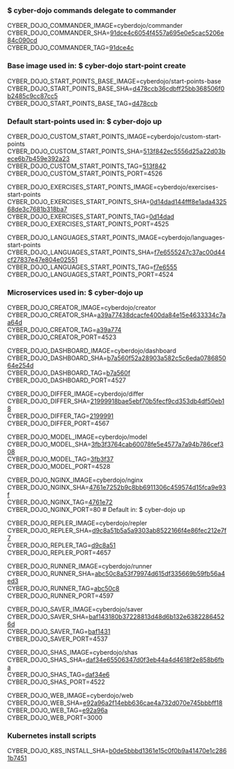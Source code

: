 ### $ cyber-dojo commands delegate to commander

CYBER_DOJO_COMMANDER_IMAGE=cyberdojo/commander  
CYBER_DOJO_COMMANDER_SHA=[91dce4c6054f4557a695e0e5cac5206e84c090cd](https://github.com/cyber-dojo/commander/commit/91dce4c6054f4557a695e0e5cac5206e84c090cd)  
CYBER_DOJO_COMMANDER_TAG=[91dce4c](https://hub.docker.com/layers/cyberdojo/commander/91dce4c/images/sha256-5a523e4bf41aea1ab04d10ef8d315e520e21d148dcea354be52492b5b947ab3b)  

### Base image used in: $ cyber-dojo start-point create

CYBER_DOJO_START_POINTS_BASE_IMAGE=cyberdojo/start-points-base  
CYBER_DOJO_START_POINTS_BASE_SHA=[d478ccb36cdbff25bb368506f0b2485c9cc87cc5](https://github.com/cyber-dojo/start-points-base/commit/d478ccb36cdbff25bb368506f0b2485c9cc87cc5)  
CYBER_DOJO_START_POINTS_BASE_TAG=[d478ccb](https://hub.docker.com/layers/cyberdojo/start-points-base/d478ccb/images/sha256-402adefd8be573b4b0eead68436c2958e957df173c365e03c55bec5b0d3fd87e)  

### Default start-points used in: $ cyber-dojo up

CYBER_DOJO_CUSTOM_START_POINTS_IMAGE=cyberdojo/custom-start-points  
CYBER_DOJO_CUSTOM_START_POINTS_SHA=[513f842ec5556d25a22d03bece6b7b459e392a23](https://github.com/cyber-dojo/custom-start-points/commit/513f842ec5556d25a22d03bece6b7b459e392a23)  
CYBER_DOJO_CUSTOM_START_POINTS_TAG=[513f842](https://hub.docker.com/layers/cyberdojo/custom-start-points/513f842/images/sha256-72850dea2761e2159e3df40d2884ab82202e320f3ba32cce853ab0baac445e97)  
CYBER_DOJO_CUSTOM_START_POINTS_PORT=4526

CYBER_DOJO_EXERCISES_START_POINTS_IMAGE=cyberdojo/exercises-start-points  
CYBER_DOJO_EXERCISES_START_POINTS_SHA=[0d14dad144fff8e1ada432568de3c7681b318ba7](https://github.com/cyber-dojo/exercises-start-points/commit/0d14dad144fff8e1ada432568de3c7681b318ba7)  
CYBER_DOJO_EXERCISES_START_POINTS_TAG=[0d14dad](https://hub.docker.com/layers/cyberdojo/exercises-start-points/0d14dad/images/sha256-d516255496ca4baad50e5930d04ccbe5c98d9adccd326f7cb08261717540507e)  
CYBER_DOJO_EXERCISES_START_POINTS_PORT=4525

CYBER_DOJO_LANGUAGES_START_POINTS_IMAGE=cyberdojo/languages-start-points  
CYBER_DOJO_LANGUAGES_START_POINTS_SHA=[f7e6555247c37ac00d44cf27837e47e804e02551](https://github.com/cyber-dojo/languages-start-points/commit/f7e6555247c37ac00d44cf27837e47e804e02551)  
CYBER_DOJO_LANGUAGES_START_POINTS_TAG=[f7e6555](https://hub.docker.com/layers/cyberdojo/languages-start-points/f7e6555/images/sha256-f808cfaf557e6267dd6e493c9e557ad9408ae97716755136e9c6a546432a4da7)  
CYBER_DOJO_LANGUAGES_START_POINTS_PORT=4524

### Microservices used in: $ cyber-dojo up

CYBER_DOJO_CREATOR_IMAGE=cyberdojo/creator  
CYBER_DOJO_CREATOR_SHA=[a39a77438dcacfe400da84e15e4633334c7aa64d](https://github.com/cyber-dojo/creator/commit/a39a77438dcacfe400da84e15e4633334c7aa64d)  
CYBER_DOJO_CREATOR_TAG=[a39a774](https://hub.docker.com/layers/cyberdojo/creator/a39a774/images/sha256-93d770a05bb10fb4fffbce0e2509a5137af1148e75d7676f5f42f978c127eaad)  
CYBER_DOJO_CREATOR_PORT=4523

CYBER_DOJO_DASHBOARD_IMAGE=cyberdojo/dashboard  
CYBER_DOJO_DASHBOARD_SHA=[b7a560f52a28903a582c5c6eda078685064e254d](https://github.com/cyber-dojo/dashboard/commit/b7a560f52a28903a582c5c6eda078685064e254d)  
CYBER_DOJO_DASHBOARD_TAG=[b7a560f](https://hub.docker.com/layers/cyberdojo/dashboard/b7a560f/images/sha256-6c7177fa44132840dab9f85171a7ae45360b9002152bca39ab5acc42ac810ff3)  
CYBER_DOJO_DASHBOARD_PORT=4527

CYBER_DOJO_DIFFER_IMAGE=cyberdojo/differ  
CYBER_DOJO_DIFFER_SHA=[21999918bae5ebf70b5fecf9cd353db4df50eb18](https://github.com/cyber-dojo/differ/commit/21999918bae5ebf70b5fecf9cd353db4df50eb18)  
CYBER_DOJO_DIFFER_TAG=[2199991](https://hub.docker.com/layers/cyberdojo/differ/2199991/images/sha256-feca1371fafd2b273e985683ae980c2ac25479ab5208152836e50ee9a3703dfb)  
CYBER_DOJO_DIFFER_PORT=4567

CYBER_DOJO_MODEL_IMAGE=cyberdojo/model  
CYBER_DOJO_MODEL_SHA=[3fb3f3764cab60078fe5e4577a7a94b786cef308](https://github.com/cyber-dojo/model/commit/3fb3f3764cab60078fe5e4577a7a94b786cef308)  
CYBER_DOJO_MODEL_TAG=[3fb3f37](https://hub.docker.com/layers/cyberdojo/model/3fb3f37/images/sha256-7faebcb66808e4e62449a629d7697fa961bb16def68fac316f76574cc1271d42)  
CYBER_DOJO_MODEL_PORT=4528

CYBER_DOJO_NGINX_IMAGE=cyberdojo/nginx  
CYBER_DOJO_NGINX_SHA=[4761e7252b9c8bb6911306c459574d15fca9e93f](https://github.com/cyber-dojo/nginx/commit/4761e7252b9c8bb6911306c459574d15fca9e93f)  
CYBER_DOJO_NGINX_TAG=[4761e72](https://hub.docker.com/layers/cyberdojo/nginx/4761e72/images/sha256-9705d6ac4d2d62de861d28df91dafadc900af85abddc974dd9bf473d914ad488)  
CYBER_DOJO_NGINX_PORT=80 # Default in: $ cyber-dojo up

CYBER_DOJO_REPLER_IMAGE=cyberdojo/repler  
CYBER_DOJO_REPLER_SHA=[d9c8a51b5a5a9303ab8522166f4e86fec212e7f7](https://github.com/cyber-dojo/repler/commit/d9c8a51b5a5a9303ab8522166f4e86fec212e7f7)  
CYBER_DOJO_REPLER_TAG=[d9c8a51](https://hub.docker.com/layers/cyberdojo/repler/d9c8a51/images/sha256-87273073e7bb095335e46ec206897a73e9df0c330fc57b5b4c56d2580038c34f)  
CYBER_DOJO_REPLER_PORT=4657

CYBER_DOJO_RUNNER_IMAGE=cyberdojo/runner  
CYBER_DOJO_RUNNER_SHA=[abc50c8a53f79974d615df335669b59fb56a4ed3](https://github.com/cyber-dojo/runner/commit/abc50c8a53f79974d615df335669b59fb56a4ed3)  
CYBER_DOJO_RUNNER_TAG=[abc50c8](https://hub.docker.com/layers/cyberdojo/runner/abc50c8/images/sha256-0f940d3a0e6424d5561e13eda550781e85b9a04609be20d4838975fcd286862e)  
CYBER_DOJO_RUNNER_PORT=4597

CYBER_DOJO_SAVER_IMAGE=cyberdojo/saver  
CYBER_DOJO_SAVER_SHA=[baf143180b37228813d48d6b132e63822864526d](https://github.com/cyber-dojo/saver/commit/baf143180b37228813d48d6b132e63822864526d)  
CYBER_DOJO_SAVER_TAG=[baf1431](https://hub.docker.com/layers/cyberdojo/saver/baf1431/images/sha256-9c10f27726a710704d3c629b38718cdb5b2f2e2712179dc00160a87cf5be015a)  
CYBER_DOJO_SAVER_PORT=4537

CYBER_DOJO_SHAS_IMAGE=cyberdojo/shas  
CYBER_DOJO_SHAS_SHA=[daf34e65506347d0f3eb44a4d4618f2e858b6fba](https://github.com/cyber-dojo/shas/commit/daf34e65506347d0f3eb44a4d4618f2e858b6fba)  
CYBER_DOJO_SHAS_TAG=[daf34e6](https://hub.docker.com/layers/cyberdojo/shas/daf34e6/images/sha256-1154a780cb5ce9addd8ac4e33b440ca2eeb924499f1aab83e097cc16d894e073)  
CYBER_DOJO_SHAS_PORT=4522

CYBER_DOJO_WEB_IMAGE=cyberdojo/web  
CYBER_DOJO_WEB_SHA=[e92a96a2f14ebb636cae4a732d070e745bbbff18](https://github.com/cyber-dojo/web/commit/e92a96a2f14ebb636cae4a732d070e745bbbff18)  
CYBER_DOJO_WEB_TAG=[e92a96a](https://hub.docker.com/layers/cyberdojo/web/e92a96a/images/sha256-c0cb80fdf524c21e6f651730204656baa0772d80bf2d8d2a81e8c6c8a9fde8c2)  
CYBER_DOJO_WEB_PORT=3000

### Kubernetes install scripts
CYBER_DOJO_K8S_INSTALL_SHA=[b0de5bbbd1361e15c0f0b9a41470e1c2861b7451](https://github.com/cyber-dojo/k8s-install/commit/b0de5bbbd1361e15c0f0b9a41470e1c2861b7451)  
